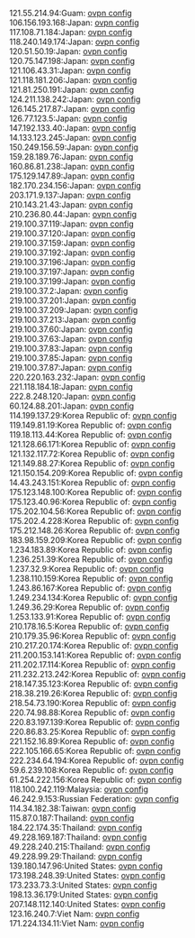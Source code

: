 121.55.214.94:Guam: [ovpn config](vpn/121_55_214_94.ovpn)  
106.156.193.168:Japan: [ovpn config](vpn/106_156_193_168.ovpn)  
117.108.71.184:Japan: [ovpn config](vpn/117_108_71_184.ovpn)  
118.240.149.174:Japan: [ovpn config](vpn/118_240_149_174.ovpn)  
120.51.50.19:Japan: [ovpn config](vpn/120_51_50_19.ovpn)  
120.75.147.198:Japan: [ovpn config](vpn/120_75_147_198.ovpn)  
121.106.43.31:Japan: [ovpn config](vpn/121_106_43_31.ovpn)  
121.118.181.206:Japan: [ovpn config](vpn/121_118_181_206.ovpn)  
121.81.250.191:Japan: [ovpn config](vpn/121_81_250_191.ovpn)  
124.211.138.242:Japan: [ovpn config](vpn/124_211_138_242.ovpn)  
126.145.217.87:Japan: [ovpn config](vpn/126_145_217_87.ovpn)  
126.77.123.5:Japan: [ovpn config](vpn/126_77_123_5.ovpn)  
147.192.133.40:Japan: [ovpn config](vpn/147_192_133_40.ovpn)  
14.133.123.245:Japan: [ovpn config](vpn/14_133_123_245.ovpn)  
150.249.156.59:Japan: [ovpn config](vpn/150_249_156_59.ovpn)  
159.28.189.76:Japan: [ovpn config](vpn/159_28_189_76.ovpn)  
160.86.81.238:Japan: [ovpn config](vpn/160_86_81_238.ovpn)  
175.129.147.89:Japan: [ovpn config](vpn/175_129_147_89.ovpn)  
182.170.234.156:Japan: [ovpn config](vpn/182_170_234_156.ovpn)  
203.171.9.137:Japan: [ovpn config](vpn/203_171_9_137.ovpn)  
210.143.21.43:Japan: [ovpn config](vpn/210_143_21_43.ovpn)  
210.236.80.44:Japan: [ovpn config](vpn/210_236_80_44.ovpn)  
219.100.37.119:Japan: [ovpn config](vpn/219_100_37_119.ovpn)  
219.100.37.120:Japan: [ovpn config](vpn/219_100_37_120.ovpn)  
219.100.37.159:Japan: [ovpn config](vpn/219_100_37_159.ovpn)  
219.100.37.192:Japan: [ovpn config](vpn/219_100_37_192.ovpn)  
219.100.37.196:Japan: [ovpn config](vpn/219_100_37_196.ovpn)  
219.100.37.197:Japan: [ovpn config](vpn/219_100_37_197.ovpn)  
219.100.37.199:Japan: [ovpn config](vpn/219_100_37_199.ovpn)  
219.100.37.2:Japan: [ovpn config](vpn/219_100_37_2.ovpn)  
219.100.37.201:Japan: [ovpn config](vpn/219_100_37_201.ovpn)  
219.100.37.209:Japan: [ovpn config](vpn/219_100_37_209.ovpn)  
219.100.37.213:Japan: [ovpn config](vpn/219_100_37_213.ovpn)  
219.100.37.60:Japan: [ovpn config](vpn/219_100_37_60.ovpn)  
219.100.37.63:Japan: [ovpn config](vpn/219_100_37_63.ovpn)  
219.100.37.83:Japan: [ovpn config](vpn/219_100_37_83.ovpn)  
219.100.37.85:Japan: [ovpn config](vpn/219_100_37_85.ovpn)  
219.100.37.87:Japan: [ovpn config](vpn/219_100_37_87.ovpn)  
220.220.163.232:Japan: [ovpn config](vpn/220_220_163_232.ovpn)  
221.118.184.18:Japan: [ovpn config](vpn/221_118_184_18.ovpn)  
222.8.248.120:Japan: [ovpn config](vpn/222_8_248_120.ovpn)  
60.124.88.201:Japan: [ovpn config](vpn/60_124_88_201.ovpn)  
114.199.137.29:Korea Republic of: [ovpn config](vpn/114_199_137_29.ovpn)  
119.149.81.19:Korea Republic of: [ovpn config](vpn/119_149_81_19.ovpn)  
119.18.113.44:Korea Republic of: [ovpn config](vpn/119_18_113_44.ovpn)  
121.128.66.171:Korea Republic of: [ovpn config](vpn/121_128_66_171.ovpn)  
121.132.117.72:Korea Republic of: [ovpn config](vpn/121_132_117_72.ovpn)  
121.149.88.27:Korea Republic of: [ovpn config](vpn/121_149_88_27.ovpn)  
121.150.154.209:Korea Republic of: [ovpn config](vpn/121_150_154_209.ovpn)  
14.43.243.151:Korea Republic of: [ovpn config](vpn/14_43_243_151.ovpn)  
175.123.148.100:Korea Republic of: [ovpn config](vpn/175_123_148_100.ovpn)  
175.123.40.96:Korea Republic of: [ovpn config](vpn/175_123_40_96.ovpn)  
175.202.104.56:Korea Republic of: [ovpn config](vpn/175_202_104_56.ovpn)  
175.202.4.228:Korea Republic of: [ovpn config](vpn/175_202_4_228.ovpn)  
175.212.148.26:Korea Republic of: [ovpn config](vpn/175_212_148_26.ovpn)  
183.98.159.209:Korea Republic of: [ovpn config](vpn/183_98_159_209.ovpn)  
1.234.183.89:Korea Republic of: [ovpn config](vpn/1_234_183_89.ovpn)  
1.236.251.39:Korea Republic of: [ovpn config](vpn/1_236_251_39.ovpn)  
1.237.32.9:Korea Republic of: [ovpn config](vpn/1_237_32_9.ovpn)  
1.238.110.159:Korea Republic of: [ovpn config](vpn/1_238_110_159.ovpn)  
1.243.86.167:Korea Republic of: [ovpn config](vpn/1_243_86_167.ovpn)  
1.249.234.134:Korea Republic of: [ovpn config](vpn/1_249_234_134.ovpn)  
1.249.36.29:Korea Republic of: [ovpn config](vpn/1_249_36_29.ovpn)  
1.253.133.91:Korea Republic of: [ovpn config](vpn/1_253_133_91.ovpn)  
210.178.16.5:Korea Republic of: [ovpn config](vpn/210_178_16_5.ovpn)  
210.179.35.96:Korea Republic of: [ovpn config](vpn/210_179_35_96.ovpn)  
210.217.20.174:Korea Republic of: [ovpn config](vpn/210_217_20_174.ovpn)  
211.200.153.141:Korea Republic of: [ovpn config](vpn/211_200_153_141.ovpn)  
211.202.17.114:Korea Republic of: [ovpn config](vpn/211_202_17_114.ovpn)  
211.232.213.242:Korea Republic of: [ovpn config](vpn/211_232_213_242.ovpn)  
218.147.35.123:Korea Republic of: [ovpn config](vpn/218_147_35_123.ovpn)  
218.38.219.26:Korea Republic of: [ovpn config](vpn/218_38_219_26.ovpn)  
218.54.73.190:Korea Republic of: [ovpn config](vpn/218_54_73_190.ovpn)  
220.74.98.88:Korea Republic of: [ovpn config](vpn/220_74_98_88.ovpn)  
220.83.197.139:Korea Republic of: [ovpn config](vpn/220_83_197_139.ovpn)  
220.86.83.25:Korea Republic of: [ovpn config](vpn/220_86_83_25.ovpn)  
221.152.16.89:Korea Republic of: [ovpn config](vpn/221_152_16_89.ovpn)  
222.105.166.65:Korea Republic of: [ovpn config](vpn/222_105_166_65.ovpn)  
222.234.64.194:Korea Republic of: [ovpn config](vpn/222_234_64_194.ovpn)  
59.6.239.108:Korea Republic of: [ovpn config](vpn/59_6_239_108.ovpn)  
61.254.222.156:Korea Republic of: [ovpn config](vpn/61_254_222_156.ovpn)  
118.100.242.119:Malaysia: [ovpn config](vpn/118_100_242_119.ovpn)  
46.242.9.153:Russian Federation: [ovpn config](vpn/46_242_9_153.ovpn)  
114.34.182.38:Taiwan: [ovpn config](vpn/114_34_182_38.ovpn)  
115.87.0.187:Thailand: [ovpn config](vpn/115_87_0_187.ovpn)  
184.22.174.35:Thailand: [ovpn config](vpn/184_22_174_35.ovpn)  
49.228.169.187:Thailand: [ovpn config](vpn/49_228_169_187.ovpn)  
49.228.240.215:Thailand: [ovpn config](vpn/49_228_240_215.ovpn)  
49.228.99.29:Thailand: [ovpn config](vpn/49_228_99_29.ovpn)  
139.180.147.96:United States: [ovpn config](vpn/139_180_147_96.ovpn)  
173.198.248.39:United States: [ovpn config](vpn/173_198_248_39.ovpn)  
173.233.73.3:United States: [ovpn config](vpn/173_233_73_3.ovpn)  
198.13.36.179:United States: [ovpn config](vpn/198_13_36_179.ovpn)  
207.148.112.140:United States: [ovpn config](vpn/207_148_112_140.ovpn)  
123.16.240.7:Viet Nam: [ovpn config](vpn/123_16_240_7.ovpn)  
171.224.134.11:Viet Nam: [ovpn config](vpn/171_224_134_11.ovpn)  
